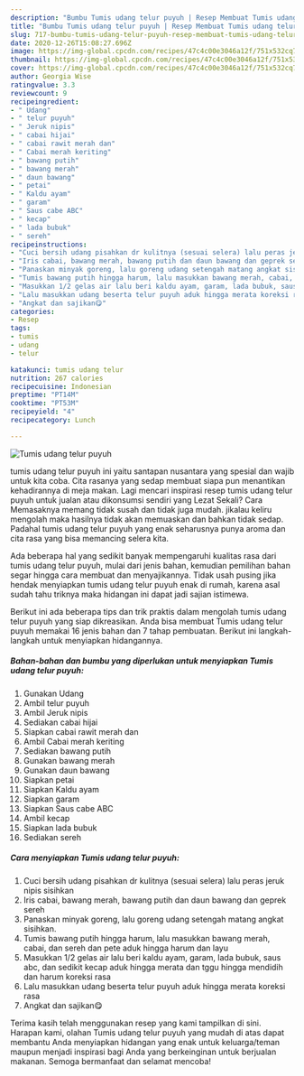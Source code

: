 ```yaml
---
description: "Bumbu Tumis udang telur puyuh | Resep Membuat Tumis udang telur puyuh Yang Enak Dan Lezat"
title: "Bumbu Tumis udang telur puyuh | Resep Membuat Tumis udang telur puyuh Yang Enak Dan Lezat"
slug: 717-bumbu-tumis-udang-telur-puyuh-resep-membuat-tumis-udang-telur-puyuh-yang-enak-dan-lezat
date: 2020-12-26T15:08:27.696Z
image: https://img-global.cpcdn.com/recipes/47c4c00e3046a12f/751x532cq70/tumis-udang-telur-puyuh-foto-resep-utama.jpg
thumbnail: https://img-global.cpcdn.com/recipes/47c4c00e3046a12f/751x532cq70/tumis-udang-telur-puyuh-foto-resep-utama.jpg
cover: https://img-global.cpcdn.com/recipes/47c4c00e3046a12f/751x532cq70/tumis-udang-telur-puyuh-foto-resep-utama.jpg
author: Georgia Wise
ratingvalue: 3.3
reviewcount: 9
recipeingredient:
- " Udang"
- " telur puyuh"
- " Jeruk nipis"
- " cabai hijai"
- " cabai rawit merah dan"
- " Cabai merah keriting"
- " bawang putih"
- " bawang merah"
- " daun bawang"
- " petai"
- " Kaldu ayam"
- " garam"
- " Saus cabe ABC"
- " kecap"
- " lada bubuk"
- " sereh"
recipeinstructions:
- "Cuci bersih udang pisahkan dr kulitnya (sesuai selera) lalu peras jeruk nipis sisihkan"
- "Iris cabai, bawang merah, bawang putih dan daun bawang dan geprek sereh"
- "Panaskan minyak goreng, lalu goreng udang setengah matang angkat sisihkan."
- "Tumis bawang putih hingga harum, lalu masukkan bawang merah, cabai, dan sereh dan pete aduk hingga harum dan layu"
- "Masukkan 1/2 gelas air lalu beri kaldu ayam, garam, lada bubuk, saus abc, dan sedikit kecap aduk hingga merata dan tggu hingga mendidih dan harum koreksi rasa"
- "Lalu masukkan udang beserta telur puyuh aduk hingga merata koreksi rasa"
- "Angkat dan sajikan😋"
categories:
- Resep
tags:
- tumis
- udang
- telur

katakunci: tumis udang telur 
nutrition: 267 calories
recipecuisine: Indonesian
preptime: "PT14M"
cooktime: "PT53M"
recipeyield: "4"
recipecategory: Lunch

---
```



![Tumis udang telur puyuh](https://img-global.cpcdn.com/recipes/47c4c00e3046a12f/751x532cq70/tumis-udang-telur-puyuh-foto-resep-utama.jpg)


tumis udang telur puyuh ini yaitu santapan nusantara yang spesial dan wajib untuk kita coba. Cita rasanya yang sedap membuat siapa pun menantikan kehadirannya di meja makan.
Lagi mencari inspirasi resep tumis udang telur puyuh untuk jualan atau dikonsumsi sendiri yang Lezat Sekali? Cara Memasaknya memang tidak susah dan tidak juga mudah. jikalau keliru mengolah maka hasilnya tidak akan memuaskan dan bahkan tidak sedap. Padahal tumis udang telur puyuh yang enak seharusnya punya aroma dan cita rasa yang bisa memancing selera kita.



Ada beberapa hal yang sedikit banyak mempengaruhi kualitas rasa dari tumis udang telur puyuh, mulai dari jenis bahan, kemudian pemilihan bahan segar hingga cara membuat dan menyajikannya. Tidak usah pusing jika hendak menyiapkan tumis udang telur puyuh enak di rumah, karena asal sudah tahu triknya maka hidangan ini dapat jadi sajian istimewa.


Berikut ini ada beberapa tips dan trik praktis dalam mengolah tumis udang telur puyuh yang siap dikreasikan. Anda bisa membuat Tumis udang telur puyuh memakai 16 jenis bahan dan 7 tahap pembuatan. Berikut ini langkah-langkah untuk menyiapkan hidangannya.

<!--inarticleads1-->

##### Bahan-bahan dan bumbu yang diperlukan untuk menyiapkan Tumis udang telur puyuh:

1. Gunakan  Udang
1. Ambil  telur puyuh
1. Ambil  Jeruk nipis
1. Sediakan  cabai hijai
1. Siapkan  cabai rawit merah dan
1. Ambil  Cabai merah keriting
1. Sediakan  bawang putih
1. Gunakan  bawang merah
1. Gunakan  daun bawang
1. Siapkan  petai
1. Siapkan  Kaldu ayam
1. Siapkan  garam
1. Siapkan  Saus cabe ABC
1. Ambil  kecap
1. Siapkan  lada bubuk
1. Sediakan  sereh




<!--inarticleads2-->

##### Cara menyiapkan Tumis udang telur puyuh:

1. Cuci bersih udang pisahkan dr kulitnya (sesuai selera) lalu peras jeruk nipis sisihkan
1. Iris cabai, bawang merah, bawang putih dan daun bawang dan geprek sereh
1. Panaskan minyak goreng, lalu goreng udang setengah matang angkat sisihkan.
1. Tumis bawang putih hingga harum, lalu masukkan bawang merah, cabai, dan sereh dan pete aduk hingga harum dan layu
1. Masukkan 1/2 gelas air lalu beri kaldu ayam, garam, lada bubuk, saus abc, dan sedikit kecap aduk hingga merata dan tggu hingga mendidih dan harum koreksi rasa
1. Lalu masukkan udang beserta telur puyuh aduk hingga merata koreksi rasa
1. Angkat dan sajikan😋




Terima kasih telah menggunakan resep yang kami tampilkan di sini. Harapan kami, olahan Tumis udang telur puyuh yang mudah di atas dapat membantu Anda menyiapkan hidangan yang enak untuk keluarga/teman maupun menjadi inspirasi bagi Anda yang berkeinginan untuk berjualan makanan. Semoga bermanfaat dan selamat mencoba!
